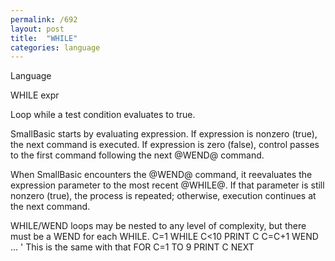 ```yaml
---
permalink: /692
layout: post
title:  "WHILE"
categories: language
---
```

Language

WHILE expr

Loop while a test condition evaluates to true.


<p>SmallBasic starts by evaluating expression. If expression is nonzero (true), the next command is executed. If expression is zero (false), control passes to the first command following the next @WEND@ command.
<p>When SmallBasic encounters the @WEND@ command, it reevaluates the expression parameter to the most recent @WHILE@. If that parameter is still nonzero (true), the process is repeated; otherwise, execution continues at the next command.
<p>WHILE/WEND loops may be nested to any level of complexity, but there must be a WEND for each WHILE.
C=1
WHILE C<10
    PRINT C
    C=C+1
WEND
...
' This is the same with that
FOR C=1 TO 9
    PRINT C
NEXT

